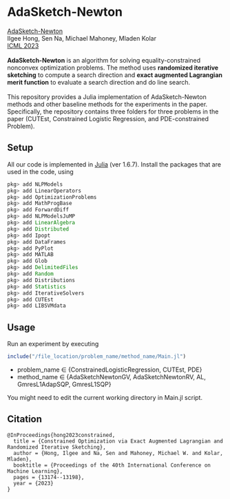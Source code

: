 # AdaSketch-Newton 

[AdaSketch-Newton](https://arxiv.org/pdf/2305.18379.pdf) <br>
Ilgee Hong, Sen Na, Michael Mahoney, Mladen Kolar <br>
[ICML 2023](https://icml.cc/Conferences/2023) <br>
<br>
**AdaSketch-Newton** is an algorithm for solving equality-constrained nonconvex optimization problems. The method uses **randomized iterative sketching** to compute a search direction and **exact augmented Lagrangian merit function** to evaluate a search direction and do line search. <br>
<br>
This repository provides a Julia implementation of AdaSketch-Newton methods and other baseline methods for the experiments in the paper. Specifically, the repository contains three folders for three problems in the paper (CUTEst, Constrained Logistic Regression, and PDE-constrained Problem).

## Setup

All our code is implemented in [Julia](https://julialang.org/) (ver 1.6.7). Install the packages that are used in the code, using <br>
```julia
pkg> add NLPModels
pkg> add LinearOperators
pkg> add OptimizationProblems
pkg> add MathProgBase
pkg> add ForwardDiff
pkg> add NLPModelsJuMP
pkg> add LinearAlgebra
pkg> add Distributed
pkg> add Ipopt
pkg> add DataFrames
pkg> add PyPlot
pkg> add MATLAB
pkg> add Glob
pkg> add DelimitedFiles
pkg> add Random
pkg> add Distributions
pkg> add Statistics
pkg> add IterativeSolvers
pkg> add CUTEst
pkg> add LIBSVMdata
```

## Usage

Run an experiment by executing
```julia
include("/file_location/problem_name/method_name/Main.jl")
```
* problem_name $\in$ {ConstrainedLogisticRegression, CUTEst, PDE} 
* method_name $\in$ {AdaSketchNewtonGV, AdaSketchNewtonRV, AL, GmresL1AdapSQP, GmresL1SQP}

You might need to edit the current working directory in Main.jl script.

## Citation
```
@InProceedings{hong2023constrained,
  title = {Constrained Optimization via Exact Augmented Lagrangian and Randomized Iterative Sketching},
  author = {Hong, Ilgee and Na, Sen and Mahoney, Michael W. and Kolar, Mladen},
  booktitle = {Proceedings of the 40th International Conference on Machine Learning},
  pages = {13174--13198},
  year = {2023}
}
```

